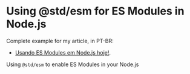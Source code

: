 # Using @std/esm for ES Modules in Node.js

Complete example for my article, in PT-BR:

* [Usando ES Modules em Node.js hoje!](https://medium.com/@oieduardorabelo/usando-es-modules-em-node-js-hoje-278ef1fd86bf).

Using `@std/esm` to enable ES Modules in your Node.js
